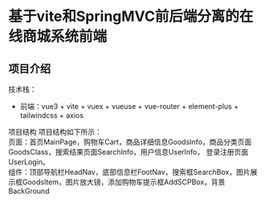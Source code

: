 # 基于vite和SpringMVC前后端分离的在线商城系统前端

## 项目介绍
技术栈：
- 前端：vue3 + vite + vuex + vueuse + vue-router + element-plus + tailwindcss + axios 

项目结构
项目结构如下所示：  
页面：首页MainPage，购物车Cart，商品详细信息GoodsInfo，商品分类页面GoodsClass，搜索结果页面SearchInfo，用户信息UserInfo，
登录注册页面UserLogin。  
组件：顶部导航栏HeadNav，底部信息栏FootNav，搜索框SearchBox，图片展示框GoodsItem，图片放大镜，添加购物车提示框AddSCPBox，背景BackGround